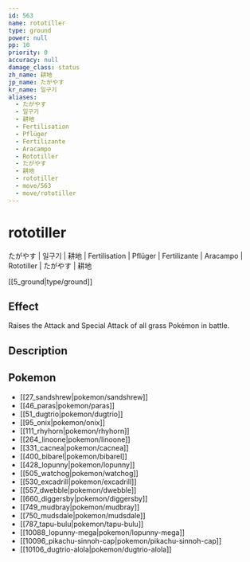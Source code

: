 ```yaml
---
id: 563
name: rototiller
type: ground
power: null
pp: 10
priority: 0
accuracy: null
damage_class: status
zh_name: 耕地
jp_name: たがやす
kr_name: 일구기
aliases:
  - たがやす
  - 일구기
  - 耕地
  - Fertilisation
  - Pflüger
  - Fertilizante
  - Aracampo
  - Rototiller
  - たがやす
  - 耕地
  - rototiller
  - move/563
  - move/rototiller
---
```

# rototiller
    
たがやす | 일구기 | 耕地 | Fertilisation | Pflüger | Fertilizante | Aracampo | Rototiller | たがやす | 耕地

[[5_ground|type/ground]]

## Effect

Raises the Attack and Special Attack of all grass Pokémon in battle.

## Description



## Pokemon

- [[27_sandshrew|pokemon/sandshrew]]
- [[46_paras|pokemon/paras]]
- [[51_dugtrio|pokemon/dugtrio]]
- [[95_onix|pokemon/onix]]
- [[111_rhyhorn|pokemon/rhyhorn]]
- [[264_linoone|pokemon/linoone]]
- [[331_cacnea|pokemon/cacnea]]
- [[400_bibarel|pokemon/bibarel]]
- [[428_lopunny|pokemon/lopunny]]
- [[505_watchog|pokemon/watchog]]
- [[530_excadrill|pokemon/excadrill]]
- [[557_dwebble|pokemon/dwebble]]
- [[660_diggersby|pokemon/diggersby]]
- [[749_mudbray|pokemon/mudbray]]
- [[750_mudsdale|pokemon/mudsdale]]
- [[787_tapu-bulu|pokemon/tapu-bulu]]
- [[10088_lopunny-mega|pokemon/lopunny-mega]]
- [[10096_pikachu-sinnoh-cap|pokemon/pikachu-sinnoh-cap]]
- [[10106_dugtrio-alola|pokemon/dugtrio-alola]]

